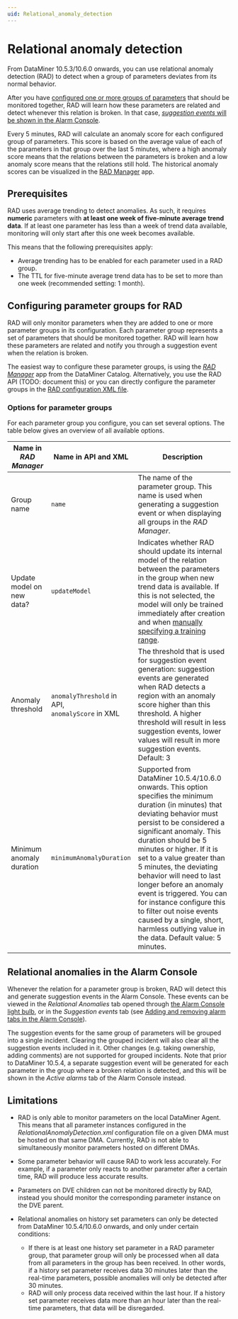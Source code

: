 ```yaml
---
uid: Relational_anomaly_detection
---
```


# Relational anomaly detection

From DataMiner 10.5.3/10.6.0 onwards, you can use relational anomaly detection (RAD) to detect when a group of parameters deviates from its normal behavior.<!-- RN 42034 -->

After you have [configured one or more groups of parameters](#configuring-parameter-groups-for-rad) that should be monitored together, RAD will learn how these parameters are related and detect whenever this relation is broken. In that case, [*suggestion events* will be shown in the Alarm Console](#relational-anomalies-in-the-alarm-console).

Every 5 minutes, RAD will calculate an anomaly score for each configured group of parameters. This score is based on the average value of each of the parameters in that group over the last 5 minutes, where a high anomaly score means that the relations between the parameters is broken and a low anomaly score means that the relations still hold. The historical anomaly scores can be visualized in the [RAD Manager](xref:RAD_manager) app.

## Prerequisites

RAD uses average trending to detect anomalies. As such, it requires **numeric** parameters with **at least one week of five-minute average trend data**. If at least one parameter has less than a week of trend data available, monitoring will only start after this one week becomes available.

This means that the following prerequisites apply:

- Average trending has to be enabled for each parameter used in a RAD group.
- The TTL for five-minute average trend data has to be set to more than one week (recommended setting: 1 month).

## Configuring parameter groups for RAD

RAD will only monitor parameters when they are added to one or more parameter groups in its configuration. Each parameter group represents a set of parameters that should be monitored together. RAD will learn how these parameters are related and notify you through a suggestion event when the relation is broken.

The easiest way to configure these parameter groups, is using the [*RAD Manager*](xref:RAD_manager) app from the DataMiner Catalog. Alternatively, you use the RAD API (TODO: document this) or you can directly configure the parameter groups in the [RAD configuration XML file](xref:Relational_anomaly_detection_xml).

### Options for parameter groups

For each parameter group you configure, you can set several options. The table below gives an overview of all available options.

| Name in *RAD Manager* | Name in API and XML | Description |
|--|-|--|
|  Group name | `name` | The name of the parameter group. This name is used when generating a suggestion event or when displaying all groups in the *RAD Manager*. |
| Update model on new data? | `updateModel` | Indicates whether RAD should update its internal model of the relation between the parameters in the group when new trend data is available. If this is not selected, the model will only be trained immediately after creation and when [manually specifying a training range](xref:RAD_manager#specifying-the-training-range). |
| Anomaly threshold | `anomalyThreshold` in API, <br> `anomalyScore` in XML | The threshold that is used for suggestion event generation: suggestion events are generated when RAD detects a region with an anomaly score higher than this threshold. A higher threshold will result in less suggestion events, lower values will result in more suggestion events. Default: 3 |
| Minimum anomaly duration | `minimumAnomalyDuration` | Supported from DataMiner 10.5.4/10.6.0 onwards.<!-- RN 42283 --> This option specifies the minimum duration (in minutes) that deviating behavior must persist to be considered a significant anomaly. This duration should be 5 minutes or higher. If it is set to a value greater than 5 minutes, the deviating behavior will need to last longer before an anomaly event is triggered. You can for instance configure this to filter out noise events caused by a single, short, harmless outlying value in the data. Default value: 5 minutes. |

## Relational anomalies in the Alarm Console

Whenever the relation for a parameter group is broken, RAD will detect this and generate suggestion events in the Alarm Console. These events can be viewed in the *Relational Anomalies* tab opened through [the Alarm Console light bulb](xref:Light_Bulb_Feature), or in the *Suggestion events* tab (see [Adding and removing alarm tabs in the Alarm Console](xref:ChangingTheAlarmConsoleLayout#adding-and-removing-alarm-tabs-in-the-alarm-console)).

The suggestion events for the same group of parameters will be grouped into a single incident. Clearing the grouped incident will also clear all the suggestion events included in it. Other changes (e.g. taking ownership, adding comments) are not supported for grouped incidents. Note that prior to DataMiner 10.5.4<!-- RN 41983, 42050 -->, a separate suggestion event will be generated for each parameter in the group where a broken relation is detected, and this will be shown in the *Active alarms* tab of the Alarm Console instead.

## Limitations

- RAD is only able to monitor parameters on the local DataMiner Agent. This means that all parameter instances configured in the *RelationalAnomalyDetection.xml* configuration file on a given DMA must be hosted on that same DMA. Currently, RAD is not able to simultaneously monitor parameters hosted on different DMAs.

- Some parameter behavior will cause RAD to work less accurately. For example, if a parameter only reacts to another parameter after a certain time, RAD will produce less accurate results.

- Parameters on DVE children can not be monitored directly by RAD, instead you should monitor the corresponding parameter instance on the DVE parent.

- Relational anomalies on history set parameters can only be detected from DataMiner 10.5.4/10.6.0 onwards, and only under certain conditions:<!-- RN 42319 -->

  - If there is at least one history set parameter in a RAD parameter group, that parameter group will only be processed when all data from all parameters in the group has been received. In other words, if a history set parameter receives data 30 minutes later than the real-time parameters, possible anomalies will only be detected after 30 minutes.
  - RAD will only process data received within the last hour. If a history set parameter receives data more than an hour later than the real-time parameters, that data will be disregarded.
